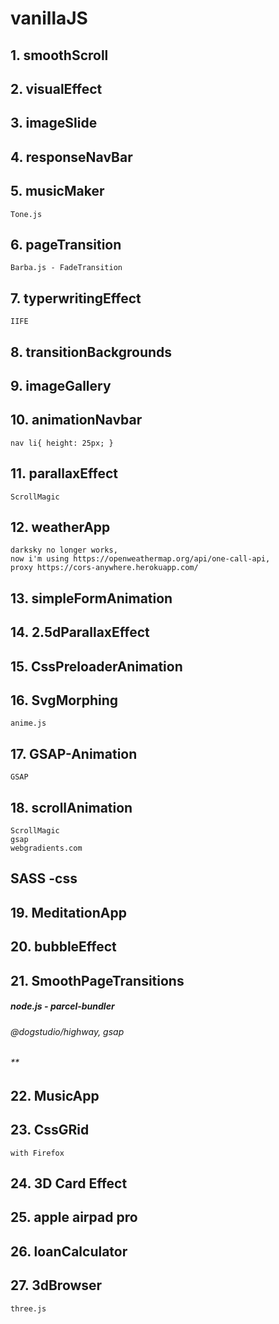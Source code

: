 # vanillaJS

## 1. smoothScroll

## 2. visualEffect

## 3. imageSlide

## 4. responseNavBar

## 5. musicMaker

    Tone.js

## 6. pageTransition

    Barba.js - FadeTransition

## 7. typerwritingEffect

    IIFE

## 8. transitionBackgrounds

## 9. imageGallery

## 10. animationNavbar

    nav li{ height: 25px; }

## 11. parallaxEffect

    ScrollMagic

## 12. weatherApp

    darksky no longer works,
    now i'm using https://openweathermap.org/api/one-call-api,
    proxy https://cors-anywhere.herokuapp.com/

## 13. simpleFormAnimation

## 14. 2.5dParallaxEffect

## 15. CssPreloaderAnimation

## 16. SvgMorphing

    anime.js

## 17. GSAP-Animation

    GSAP

## 18. scrollAnimation

    ScrollMagic
    gsap
    webgradients.com

## SASS -css

## 19. MeditationApp

## 20. bubbleEffect

## 21. SmoothPageTransitions

##### node.js - parcel-bundler

###### @dogstudio/highway, gsap

###### \*\*

## 22. MusicApp

## 23. CssGRid

    with Firefox

## 24. 3D Card Effect

## 25. apple airpad pro

## 26. loanCalculator

## 27. 3dBrowser

    three.js
